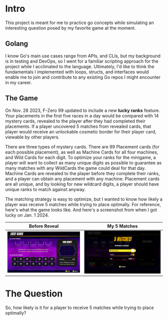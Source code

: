 # Intro

This project is meant for me to practice go concepts while simulating an interesting question posed by my favorite game at the moment.

## Golang

I know Go's main use cases range from APIs, and CLIs, but my background is in testing and DevOps, so I went for a familiar scripting approach for the project while I acclimated to the language. Ultimately, I'd like to think the fundamentals I implemented with loops, structs, and interfaces would enable me to join and contribute to any existing Go repos I might encounter in my career.

## The Game

On Nov. 28 2023, F-Zero 99 updated to include a new **lucky ranks** feature. Your placements in the first five races in a day would be compared with 14 mystery cards, revealed to the player after they had completed their placements. If a player uncovered 5 matches from revealed cards, that player would receive an unlockable cosmetic border for their player card, viewable by other players.

There are three types of mystery cards. There are 99 Placement cards (for each possible placement), as well as Machine Cards for all four machines, and Wild Cards for each digit. To optimize your ranks for the minigame, a player will want to collect as many unique digits as possible to guarantee as many matches with any WildCards the game could deal for that day. Machine Cards are revealed to the player before they complete their ranks, and a player can obtain any placement with any machine. Placement cards are all unique, and by looking for new wildcard digits, a player should have unique ranks to match against anyway.

The matching strategy is easy to optimize, but I wanted to know how likely a player was receive 5 matches while trying to place optimally. For reference, here's what the game looks like. And here's a screenshot from when I got lucky on Jan. 1 2024.

Before Reveal | My 5 Matches
------------- | ------------
![Before Reveal](docs/img/lucky_rank_empty.jpg) | ![My 5 Matches](docs/img/5_matches.jpg)

# The Question

So, how likely is it for a player to receive 5 matches while trying to place optimally? 